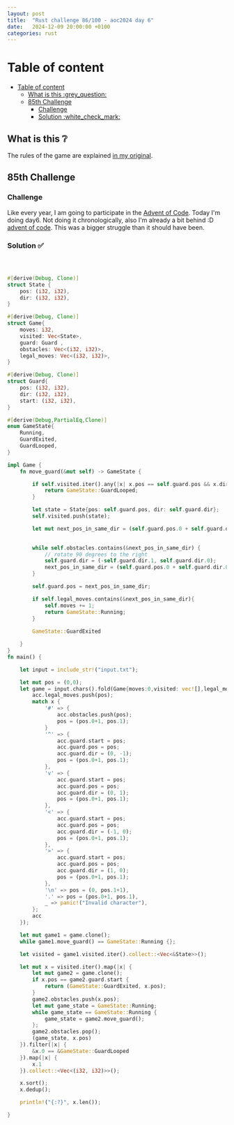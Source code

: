 ```yaml
---
layout: post
title:  "Rust challenge 86/100 - aoc2024 day 6"
date:   2024-12-09 20:00:00 +0100
categories: rust
---
```



#  Table of content
- [Table of content](#table-of-content)
  - [What is this :grey\_question:](#what-is-this-grey_question)
  - [85th Challenge](#85th-challenge)
    - [Challenge](#challenge)
    - [Solution :white\_check\_mark:](#solution-white_check_mark)

## What is this :grey_question: 

The rules of the game are explained [in my original](https://maebli.github.io/rust/2021/10/18/100rust.html). 

## 85th Challenge
### Challenge

Like every year, I am going to participate in the [Advent of Code](https://adventofcode.com/). 
Today I'm doing day6. Not doing it chronologically, also I'm already a bit behind :D [advent of code](https://adventofcode.com/2024/day/6). This was a bigger struggle than it should have been. 

### Solution :white_check_mark:

```rust



#[derive(Debug, Clone)]
struct State {
    pos: (i32, i32),
    dir: (i32, i32),
}

#[derive(Debug, Clone)]
struct Game{
    moves: i32,
    visited: Vec<State>, 
    guard: Guard ,
    obstacles: Vec<(i32, i32)>,
    legal_moves: Vec<(i32, i32)>,
}

#[derive(Debug, Clone)]
struct Guard{
    pos: (i32, i32),
    dir: (i32, i32),
    start: (i32, i32),
}

#[derive(Debug,PartialEq,Clone)]
enum GameState{
    Running,
    GuardExited,
    GuardLooped,
}

impl Game {
    fn move_guard(&mut self) -> GameState {

        if self.visited.iter().any(|x| x.pos == self.guard.pos && x.dir == self.guard.dir) {
            return GameState::GuardLooped;
        } 

        let state = State{pos: self.guard.pos, dir: self.guard.dir};
        self.visited.push(state);

        let mut next_pos_in_same_dir = (self.guard.pos.0 + self.guard.dir.0, self.guard.pos.1 + self.guard.dir.1);

        
        while self.obstacles.contains(&next_pos_in_same_dir) {
            // rotate 90 degrees to the right
            self.guard.dir = (-self.guard.dir.1, self.guard.dir.0);
            next_pos_in_same_dir = (self.guard.pos.0 + self.guard.dir.0, self.guard.pos.1 + self.guard.dir.1);
        } 

        self.guard.pos = next_pos_in_same_dir;

        if self.legal_moves.contains(&next_pos_in_same_dir){
            self.moves += 1;
            return GameState::Running;
        } 
        
        GameState::GuardExited   

    }
}
fn main() {

    let input = include_str!("input.txt");

    let mut pos = (0,0);
    let game = input.chars().fold(Game{moves:0,visited: vec![],legal_moves: vec![],guard: Guard{pos: (0,0),dir: (0,0), start: (0,0) }, obstacles: vec![]}, |mut acc, x| {
        acc.legal_moves.push(pos);
        match x {
            '#' => {
                acc.obstacles.push(pos);
                pos = (pos.0+1, pos.1);
            }
            '^' => {
                acc.guard.start = pos;
                acc.guard.pos = pos;
                acc.guard.dir = (0, -1);
                pos = (pos.0+1, pos.1);
            },
            'v' => {
                acc.guard.start = pos;
                acc.guard.pos = pos;
                acc.guard.dir = (0, 1);
                pos = (pos.0+1, pos.1);
            },
            '<' => {
                acc.guard.start = pos;
                acc.guard.pos = pos;
                acc.guard.dir = (-1, 0);
                pos = (pos.0+1, pos.1);
            },
            '>' => {
                acc.guard.start = pos;
                acc.guard.pos = pos;
                acc.guard.dir = (1, 0);
                pos = (pos.0+1, pos.1);
            }, 
            '\n' => pos = (0, pos.1+1),
            '.' => pos = (pos.0+1, pos.1), 
            _ => panic!("Invalid character"),
        };
        acc
    });

    let mut game1 = game.clone();
    while game1.move_guard() == GameState::Running {};

    let visited = game1.visited.iter().collect::<Vec<&State>>();

    let mut x = visited.iter().map(|x| {
        let mut game2 = game.clone();
        if x.pos == game2.guard.start {
            return (GameState::GuardExited, x.pos);
        }
        game2.obstacles.push(x.pos);
        let mut game_state = GameState::Running;
        while game_state == GameState::Running {
            game_state = game2.move_guard();
        };
        game2.obstacles.pop();
        (game_state, x.pos)
    }).filter(|x| {
        &x.0 == &GameState::GuardLooped
    }).map(|x| {
        x.1
    }).collect::<Vec<(i32, i32)>>();

    x.sort();
    x.dedup();

    println!("{:?}", x.len());

}


```


